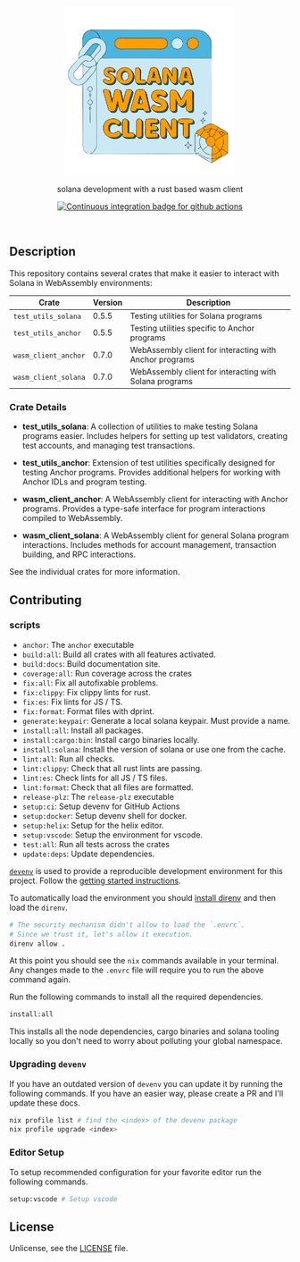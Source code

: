 <p align="center">
  <a href="#">
    <img width="300" height="300" src="./setup/assets/logo.svg"  />
  </a>
</p>

<p align="center">
  solana development with a rust based wasm client
</p>

<p align="center">
  <a href="https://github.com/ifiokjr/wasm_solana/actions?query=workflow:ci">
    <img src="https://github.com/ifiokjr/wasm_solana/workflows/ci/badge.svg" alt="Continuous integration badge for github actions" title="CI Badge" />
  </a>
</p>

<br />

## Description

This repository contains several crates that make it easier to interact with Solana in WebAssembly environments:

| Crate                | Version | Description                                             |
| -------------------- | ------- | ------------------------------------------------------- |
| `test_utils_solana`  | 0.5.5   | Testing utilities for Solana programs                   |
| `test_utils_anchor`  | 0.5.5   | Testing utilities specific to Anchor programs           |
| `wasm_client_anchor` | 0.7.0   | WebAssembly client for interacting with Anchor programs |
| `wasm_client_solana` | 0.7.0   | WebAssembly client for interacting with Solana programs |

### Crate Details

- **test_utils_solana**: A collection of utilities to make testing Solana programs easier. Includes helpers for setting up test validators, creating test accounts, and managing test transactions.

- **test_utils_anchor**: Extension of test utilities specifically designed for testing Anchor programs. Provides additional helpers for working with Anchor IDLs and program testing.

- **wasm_client_anchor**: A WebAssembly client for interacting with Anchor programs. Provides a type-safe interface for program interactions compiled to WebAssembly.

- **wasm_client_solana**: A WebAssembly client for general Solana program interactions. Includes methods for account management, transaction building, and RPC interactions.

See the individual crates for more information.

## Contributing

### scripts

- `anchor`: The `anchor` executable
- `build:all`: Build all crates with all features activated.
- `build:docs`: Build documentation site.
- `coverage:all`: Run coverage across the crates
- `fix:all`: Fix all autofixable problems.
- `fix:clippy`: Fix clippy lints for rust.
- `fix:es`: Fix lints for JS / TS.
- `fix:format`: Format files with dprint.
- `generate:keypair`: Generate a local solana keypair. Must provide a name.
- `install:all`: Install all packages.
- `install:cargo:bin`: Install cargo binaries locally.
- `install:solana`: Install the version of solana or use one from the cache.
- `lint:all`: Run all checks.
- `lint:clippy`: Check that all rust lints are passing.
- `lint:es`: Check lints for all JS / TS files.
- `lint:format`: Check that all files are formatted.
- `release-plz`: The `release-plz` executable
- `setup:ci`: Setup devenv for GitHub Actions
- `setup:docker`: Setup devenv shell for docker.
- `setup:helix`: Setup for the helix editor.
- `setup:vscode`: Setup the environment for vscode.
- `test:all`: Run all tests across the crates
- `update:deps`: Update dependencies.

[`devenv`](https://devenv.sh/) is used to provide a reproducible development environment for this project. Follow the [getting started instructions](https://devenv.sh/getting-started/).

To automatically load the environment you should [install direnv](https://devenv.sh/automatic-shell-activation/) and then load the `direnv`.

```bash
# The security mechanism didn't allow to load the `.envrc`.
# Since we trust it, let's allow it execution.
direnv allow .
```

At this point you should see the `nix` commands available in your terminal. Any changes made to the `.envrc` file will require you to run the above command again.

Run the following commands to install all the required dependencies.

```bash
install:all
```

This installs all the node dependencies, cargo binaries and solana tooling locally so you don't need to worry about polluting your global namespace.

### Upgrading `devenv`

If you have an outdated version of `devenv` you can update it by running the following commands. If you have an easier way, please create a PR and I'll update these docs.

```bash
nix profile list # find the <index> of the devenv package
nix profile upgrade <index>
```

### Editor Setup

To setup recommended configuration for your favorite editor run the following commands.

```bash
setup:vscode # Setup vscode
```

## License

Unlicense, see the [LICENSE](./license) file.
